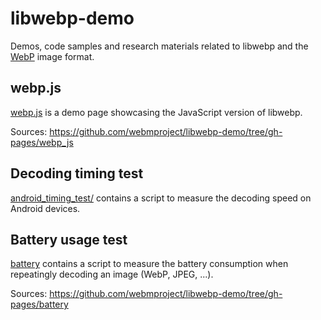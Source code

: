 # libwebp-demo

Demos, code samples and research materials related to libwebp and the [WebP]
image format.

[WebP]: https://developers.google.com/speed/webp/

## webp.js

[webp.js](https://webmproject.github.io/libwebp-demo/webp_js/index.html) is a demo page showcasing the JavaScript version of libwebp.

Sources: https://github.com/webmproject/libwebp-demo/tree/gh-pages/webp_js

## Decoding timing test

[android_timing_test/](https://github.com/webmproject/libwebp-demo/tree/master/android_webp_test) contains a script to measure the decoding speed on Android devices.

## Battery usage test

[battery](https://webmproject.github.io/libwebp-demo/battery/index.html) contains a script to measure the battery consumption when repeatingly decoding an image (WebP, JPEG, ...).

Sources: https://github.com/webmproject/libwebp-demo/tree/gh-pages/battery
